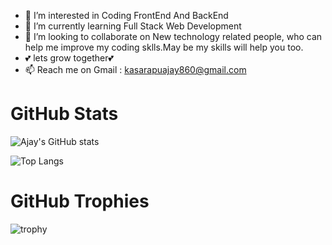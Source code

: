 - 👀 I’m interested in Coding FrontEnd And BackEnd
- 🌱 I’m currently learning Full Stack Web Development
- 💞️ I’m looking to collaborate on New technology related people, who can help me improve my coding sklls.May be my skills will help you too.
- 💕 lets grow together💕
- 📫 Reach me on Gmail : kasarapuajay860@gmail.com

<h1>GitHub Stats</h1>

![Ajay's GitHub stats](https://github-readme-stats.vercel.app/api?username=AjayRoyy&count_private=true&show_icons=true&theme=radical)

![Top Langs](https://github-readme-stats.vercel.app/api/top-langs/?username=AjayRoyy&theme=radical)

<h1>GitHub Trophies </h1>

![trophy](https://github-profile-trophy.vercel.app/?username=nikita-1310&theme=dracula)


<!---
AjayRoyy/AjayRoyy is a ✨ special ✨ repository because its `README.md` (this file) appears on your GitHub profile.
You can click the Preview link to take a look at your changes.
--->
